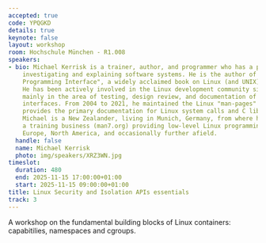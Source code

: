 ```yaml
---
accepted: true
code: YPQGKD
details: true
keynote: false
layout: workshop
room: Hochschule München - R1.008
speakers:
- bio: Michael Kerrisk is a trainer, author, and programmer who has a passion for
    investigating and explaining software systems. He is the author of "The Linux
    Programming Interface", a widely acclaimed book on Linux (and UNIX) system programming.
    He has been actively involved in the Linux development community since 2000, operating
    mainly in the area of testing, design review, and documentation of kernel-user-space
    interfaces. From 2004 to 2021, he maintained the Linux "man-pages" project, which
    provides the primary documentation for Linux system calls and C library functions.
    Michael is a New Zealander, living in Munich, Germany, from where he operates
    a training business (man7.org) providing low-level Linux programming courses in
    Europe, North America, and occasionally further afield.
  handle: false
  name: Michael Kerrisk
  photo: img/speakers/XRZ3WN.jpg
timeslot:
  duration: 480
  end: 2025-11-15 17:00:00+01:00
  start: 2025-11-15 09:00:00+01:00
title: Linux Security and Isolation APIs essentials
track: 3
---
```


A workshop on the fundamental building blocks of Linux containers: capabitilies, namespaces and cgroups.